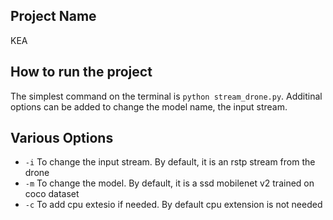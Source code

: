 ## Project Name

KEA

## How to run the project

The simplest command on the terminal is `python stream_drone.py`. Additinal options can be added to change the model name, the input stream.

## Various Options

* `-i` To change the input stream. By default, it is an rstp stream from the drone
* `-m` To change the model. By default, it is a ssd mobilenet v2 trained on coco dataset
* `-c` To add cpu extesio if needed. By default cpu extension is not needed